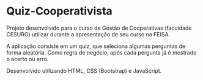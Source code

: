# Quiz-Cooperativista
Projeto desenvolvido para o curso de Gestão de Cooperativas (faculdade CESURG) utilizar durante a apresentação de seu curso na FEISA. 

A aplicação consiste em um quiz, que seleciona algumas perguntas de forma aleatória. Como regra de negócio, após cada pergunta já é mostrado o acerto ou erro.

Desenvolvido utilizando HTML, CSS (Bootstrap) e JavaScript.
